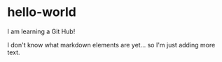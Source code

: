 # hello-world
I am learning a Git Hub!

I don't know what markdown elements are yet... so I'm just adding more text.
